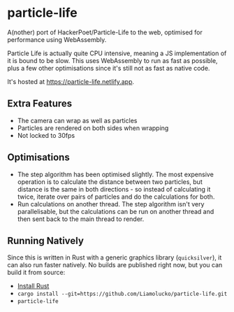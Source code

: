 # particle-life

A(nother) port of HackerPoet/Particle-Life to the web, optimised for performance
using WebAssembly.

Particle Life is actually quite CPU intensive, meaning a JS implementation of it
is bound to be slow. This uses WebAssembly to run as fast as possible, plus a
few other optimisations since it's still not as fast as native code.

It's hosted at https://particle-life.netlify.app.

## Extra Features

- The camera can wrap as well as particles
- Particles are rendered on both sides when wrapping
- Not locked to 30fps

## Optimisations

- The step algorithm has been optimised slightly. The most expensive operation
  is to calculate the distance between two particles, but distance is the same
  in both directions - so instead of calculating it twice, iterate over pairs of
  particles and do the calculations for both.
- Run calculations on another thread. The step algorithm isn't very
  parallelisable, but the calculations can be run on another thread and then
  sent back to the main thread to render.

## Running Natively

Since this is written in Rust with a generic graphics library (`quicksilver`),
it can also run faster natively. No builds are published right now, but you can
build it from source:

- [Install Rust](https://www.rust-lang.org/learn/get-started#installing-rust)
- `cargo install --git=https://github.com/Liamolucko/particle-life.git`
- `particle-life`

